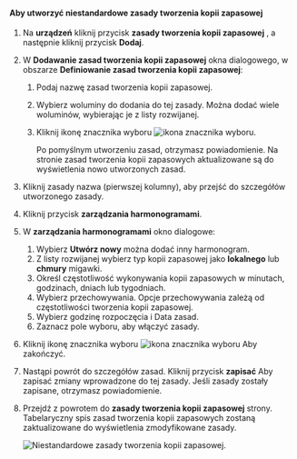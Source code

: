 <!--author=SharS last changed: 9/15/15-->

#### <a name="to-create-a-custom-backup-policy"></a>Aby utworzyć niestandardowe zasady tworzenia kopii zapasowej
1. Na **urządzeń** kliknij przycisk **zasady tworzenia kopii zapasowej** , a następnie kliknij przycisk **Dodaj**.
2. W **Dodawanie zasad tworzenia kopii zapasowej** okna dialogowego, w obszarze **Definiowanie zasad tworzenia kopii zapasowej**:
   
   1. Podaj nazwę zasad tworzenia kopii zapasowej.
   2. Wybierz woluminy do dodania do tej zasady. Można dodać wiele woluminów, wybierając je z listy rozwijanej.
   3. Kliknij ikonę znacznika wyboru ![ikona znacznika wyboru](./media/storsimple-add-backup-policy/HCS_CheckIcon-include.png).
      
      Po pomyślnym utworzeniu zasad, otrzymasz powiadomienie. Na stronie zasad tworzenia kopii zapasowych aktualizowane są do wyświetlenia nowo utworzonych zasad.
3. Kliknij zasady nazwa (pierwszej kolumny), aby przejść do szczegółów utworzonego zasady.
4. Kliknij przycisk **zarządzania harmonogramami**.
5. W **zarządzania harmonogramami** okno dialogowe:
   
   1. Wybierz **Utwórz nowy** można dodać inny harmonogram.
   2. Z listy rozwijanej wybierz typ kopii zapasowej jako **lokalnego** lub **chmury** migawki.
   3. Określ częstotliwość wykonywania kopii zapasowych w minutach, godzinach, dniach lub tygodniach.
   4. Wybierz przechowywania. Opcje przechowywania zależą od częstotliwości tworzenia kopii zapasowej.
   5. Wybierz godzinę rozpoczęcia i Data zasad.
   6. Zaznacz pole wyboru, aby włączyć zasady.
6. Kliknij ikonę znacznika wyboru ![ikona znacznika wyboru](./media/storsimple-add-backup-policy/HCS_CheckIcon-include.png) Aby zakończyć.
7. Nastąpi powrót do szczegółów zasad. Kliknij przycisk **zapisać** Aby zapisać zmiany wprowadzone do tej zasady. Jeśli zasady zostały zapisane, otrzymasz powiadomienie.
8. Przejdź z powrotem do **zasady tworzenia kopii zapasowej** strony. Tabelaryczny spis zasad tworzenia kopii zapasowych zostaną zaktualizowane do wyświetlenia zmodyfikowane zasady.
   
    ![Niestandardowe zasady tworzenia kopii zapasowej](./media/storsimple-create-custom-backup-policy/HCS_CustomBackupPolicyM-include.png).

